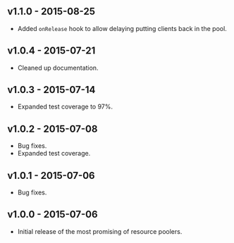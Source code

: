 
## v1.1.0 - 2015-08-25
 - Added `onRelease` hook to allow delaying putting clients back in the pool.

## v1.0.4 - 2015-07-21
 - Cleaned up documentation.

## v1.0.3 - 2015-07-14
 - Expanded test coverage to 97%.

## v1.0.2 - 2015-07-08
 - Bug fixes.
 - Expanded test coverage.

## v1.0.1 - 2015-07-06
 - Bug fixes.

## v1.0.0 - 2015-07-06
 - Initial release of the most promising of resource poolers.
